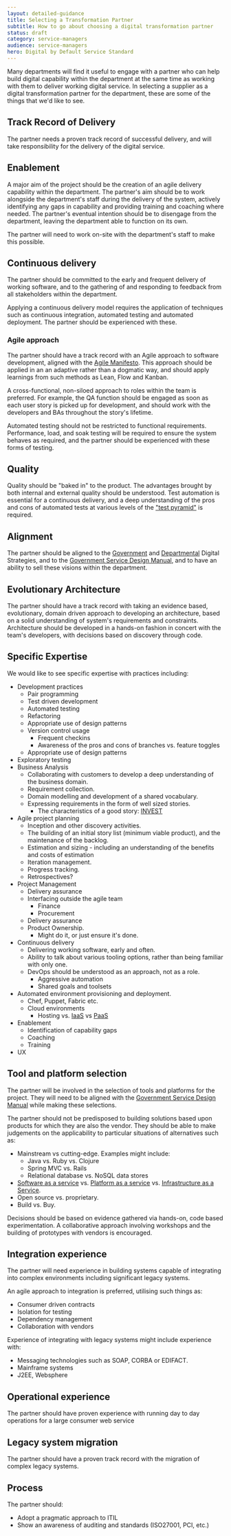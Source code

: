 ```yaml
---
layout: detailed-guidance
title: Selecting a Transformation Partner
subtitle: How to go about choosing a digital transformation partner
status: draft
category: service-managers
audience: service-managers
hero: Digital by Default Service Standard
---
```


Many departments will find it useful to engage with a partner who can help build digital capability within the department at the same time as working with them to deliver working digital service. In selecting a supplier as a digital transformation partner for the department, these are some of the things that we'd like to see.

## Track Record of Delivery

The partner needs a proven track record of successful delivery, and will take responsibility for the delivery of the digital service.

## Enablement

A major aim of the project should be the creation of an agile delivery capability within the department. The partner's aim should be to work alongside the department's staff during the delivery of the system, actively identifying any gaps in capability and providing training and coaching where needed. The partner's eventual intention should be to disengage from the department, leaving the department able to function on its own.

The partner will need to work on-site with the department's staff to make this possible.

## Continuous delivery

The partner should be committed to the early and frequent delivery of working software, and to the gathering of and responding to feedback from all stakeholders within the department.

Applying a continuous delivery model requires the application of techniques such as continuous integration, automated testing and automated deployment. The partner should be experienced with these.

### Agile approach

The partner should have a track record with an Agile approach to software development, aligned with the [Agile Manifesto][manifesto]. This approach should be applied in an an adaptive rather than a dogmatic way, and should apply learnings from such methods as Lean, Flow and Kanban.

A cross-functional, non-siloed approach to roles within the team is preferred. For example, the QA function should be engaged as soon as each user story is picked up for development, and should work with the developers and BAs throughout the story's lifetime.

Automated testing should not be restricted to functional requirements. Performance, load, and soak testing will be required to ensure the system behaves as required, and the partner should be experienced with these forms of testing.

## Quality

Quality should be "baked in" to the product. The advantages brought by both internal and external quality should be understood. Test automation is essential for a continuous delivery, and a deep understanding of the pros and cons of automated tests at various levels of the ["test pyramid"](http://martinfowler.com/bliki/TestPyramid.html) is required.

## Alignment

The partner should be aligned to the [Government][governmentstrategy] and [Departmental][] Digital Strategies, and to the [Government Service Design Manual][designmanual], and to have an ability to sell these visions within the department.

## Evolutionary Architecture

The partner should have a track record with taking an evidence based, evolutionary, domain driven approach to developing an architecture, based on a solid understanding of system's requirements and constraints. Architecture should be developed in a hands-on fashion in concert with the team's developers, with decisions based on discovery through code.

## Specific Expertise

We would like to see specific expertise with practices including:

* Development practices 
    * Pair programming
    * Test driven development
    * Automated testing
    * Refactoring
    * Appropriate use of design patterns
    * Version control usage
        * Frequent checkins
        * Awareness of the pros and cons of branches vs. feature toggles
    * Appropriate use of design patterns
* Exploratory testing
* Business Analysis
    * Collaborating with customers to develop a deep understanding of the business domain.
    * Requirement collection. 
    * Domain modelling and development of a shared vocabulary.
    * Expressing requirements in the form of well sized stories.
        * The characteristics of a good story: [INVEST][]
* Agile project planning
    * Inception and other discovery activities.
    * The building of an initial story list (minimum viable product), and the maintenance of the backlog.
    * Estimation and sizing - including an understanding of the benefits and costs of estimation
    * Iteration management.
    * Progress tracking.
    * Retrospectives?
* Project Management
    * Delivery assurance
    * Interfacing outside the agile team
        * Finance
        * Procurement
    * Delivery assurance
    * Product Ownership.
        * Might do it, or just ensure it's done.
* Continuous delivery
    * Delivering working software, early and often.
    * Ability to talk about various tooling options, rather than being familiar with only one.
    * DevOps should be understood as an approach, not as a role.
        * Aggressive automation
        * Shared goals and toolsets
* Automated environment provisioning and deployment.
    * Chef, Puppet, Fabric etc.
    * Cloud environments
        * Hosting vs. [IaaS][] vs [PaaS][]
* Enablement
    * Identification of capability gaps
    * Coaching
    * Training
* UX

[invest]: http://xp123.com/articles/invest-in-good-stories-and-smart-tasks/ "Independent, Negotiable, Valuable, Estimable, Small, Testable"

## Tool and platform selection

The partner will be involved in the selection of tools and platforms for the project. They will need to be aligned with the [Government Service Design Manual][designmanual] while making these selections.

The partner should not be predisposed to building solutions based upon products for which they are also the vendor. They should be able to make judgements on the applicability to particular situations of alternatives such as:

* Mainstream vs cutting-edge. Examples might include:
    * Java vs. Ruby vs. Clojure
    * Spring MVC vs. Rails
    * Relational database  vs. NoSQL data stores
* [Software as a service][SaaS] vs. [Platform as a service][PaaS] vs. [Infrastructure as a Service][IaaS].
* Open source vs. proprietary.
* Build vs. Buy.

Decisions should be based on evidence gathered via hands-on, code based experimentation. A collaborative approach involving workshops and the building of prototypes with vendors is encouraged.

## Integration experience

The partner will need experience in building systems capable of integrating into complex environments including significant legacy systems.

An agile approach to integration is preferred, utilising such things as:

* Consumer driven contracts
* Isolation for testing
* Dependency management
* Collaboration with vendors

Experience of integrating with legacy systems might include experience with:

* Messaging technologies such as SOAP, CORBA or EDIFACT.
* Mainframe systems
* J2EE, Websphere

## Operational experience

The partner should have proven experience with running day to day operations for a large consumer web service

## Legacy system migration

The partner should have a proven track record with the migration of complex legacy systems. 

## Process

The partner should:

* Adopt a pragmatic approach to ITIL
* Show an awareness of auditing and standards (ISO27001, PCI, etc.)

[manifesto]: http://agilemanifesto.org/ "The Agile Manifesto"
[governmentstrategy]: http://publications.cabinetoffice.gov.uk/digital/strategy/ "Government Digital Strategy"
[designmanual]: https://www.gov.uk/service-manual "Government Service Design Manual"
[departmental]: http://publications.cabinetoffice.gov.uk/digital/#departmental-strategies "Departmental Digital Strategies"
[IaaS]: http://en.wikipedia.org/wiki/Infrastructure_as_a_service "Infrastructure as a Service"
[PaaS]: http://en.wikipedia.org/wiki/Platform_as_a_service "Platform as a service"
[SaaS]: http://en.wikipedia.org/wiki/Software_as_a_service "Software as a service"
